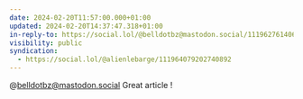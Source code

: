 ```yaml
---
date: 2024-02-20T11:57:00.000+01:00
updated: 2024-02-20T14:37:47.318+01:00
in-reply-to: https://social.lol/@belldotbz@mastodon.social/111962761406356162
visibility: public
syndication:
  - https://social.lol/@alienlebarge/111964079202740892
---
```


@belldotbz@mastodon.social Great article !
